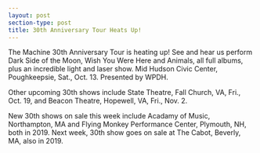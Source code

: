 ```yaml
---
layout: post
section-type: post
title: 30th Anniversary Tour Heats Up!
---
```


<p>The Machine 30th Anniversary Tour is heating up! See and hear us perform Dark Side of the Moon, Wish You Were Here and Animals, all full albums, plus an incredible light and laser show. Mid Hudson Civic Center, Poughkeepsie, Sat., Oct. 13. Presented by WPDH.</p>

<p>Other upcoming 30th shows include State Theatre, Fall Church, VA, Fri., Oct. 19, and Beacon Theatre, Hopewell, VA, Fri., Nov. 2.</p>

<p>New 30th shows on sale this week include Acadamy of Music, Northampton, MA and Flying Monkey Performance Center, Plymouth, NH, both in 2019. Next week, 30th show goes on sale at The Cabot, Beverly, MA, also in 2019.</p>
